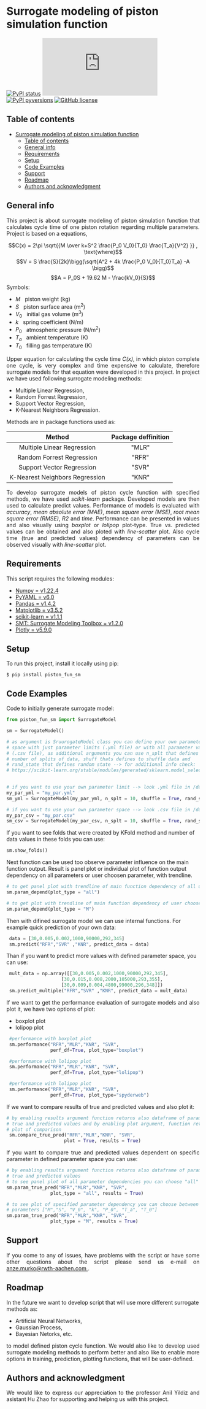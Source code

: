 
# Surrogate modeling of piston simulation function
[![PyPI status](https://img.shields.io/pypi/status/ansicolortags.svg)](https://pypi.python.org/pypi/ansicolortags/)  [![GitHub latest commit](https://badgen.net/github/last-commit/Naereen/Strapdown.js)](https://github.com/murko-a/Surrogate-model-piston-cycle/blob/master/src/piston_sim_fun_surrogate_murkoa/piston_fun_sm.py/commit/)  [![PyPI pyversions](https://img.shields.io/pypi/pyversions/ansicolortags.svg)](https://pypi.python.org/pypi/ansicolortags/)  [![GitHub license](https://img.shields.io/github/license/Naereen/StrapDown.js.svg)](https://github.com/Naereen/StrapDown.js/blob/master/LICENSE)


## Table of contents
- [Surrogate modeling of piston simulation function](#surrogate-modeling-of-piston-simulation-function)
  - [Table of contents](#table-of-contents)
  - [General info](#general-info)
  - [Requirements](#requirements)
  - [Setup](#setup)
  - [Code Examples](#code-examples)
  - [Support](#support)
  - [Roadmap](#roadmap)
  - [Authors and acknowledgment](#authors-and-acknowledgment)

## General info
<p align="justify"> This project is about surrogate modeling of piston simulation function that calculates cycle time of one piston rotation regarding multiple parameters. Project is based on a equations,</p>

$$C(x) = 2\pi \sqrt{{M \over k+S^2 \frac{P_0 V_0}{T_0} \frac{T_a}{V^2} }} , \text{where}$$
$$V = S \frac{S}{2k}\bigg(\sqrt{A^2 + 4k \frac{P_0 V_0}{T_0}T_a} -A \bigg)$$
$$A = P_0S + 19.62 M - \frac{kV_0}{S}$$	
Symbols:
* $M$ &nbsp; piston weight (kg)
* $S$ &nbsp; piston surface area (m<sup>2</sup>)
* $V_0$ &nbsp; 	initial gas volume (m<sup>3</sup>)
* $k$ &nbsp; spring coefficient (N/m)
* $P_0$ &nbsp; atmospheric pressure (N/m<sup>2</sup>)
* $T_a$ &nbsp; ambient temperature (K)
* $T_0$ &nbsp; filling gas temperature (K)

<p align="justify"> Upper equation for calculating the cycle time <i>C(x)</i>, in which piston complete one cycle, is very complex and time expensive to calculate, therefore surrogate models for that equation were developed in this project. In project we have used following surrogate modeling methods: </p>

* Multiple Linear Regression,
* Random Forrest Regression,
* Support Vector Regression,
* K-Nearest Neighbors Regression.

Methods are in package functions used as:
<div align="center">

| Method                      | Package deffinition|
|:---------------------------:|:------------------:|
| Multiple Linear Regression           | "MLR"               |
| Random Forrest Regression   | "RFR"              |
| Support Vector Regression   | "SVR"              |
|K-Nearest Neighbors Regression   | "KNR"              |

</div >

<p align="justify"> To develop surrogate models of piston cycle function with specified methods, we have used <i>scikit-learn</i> package. Developed models are then used to calculate predict values. Performance of models is evaluated with <i>accuracy</i>, <i>mean absolute error (MAE)</i>, <i>mean square error (MSE)</i>, <i>root mean square error (RMSE)</i>, <i>R2</i> and <i>time</i>. Performance can be presented in values and also visually using <i>boxplot</i> or <i>lolipop</i> plot-type. True vs. predicted values can be obtained and also ploted with <i>line-scatter</i> plot. Also cycle time (true and predicted values) dependency of parameters can be observed visually with <i>line-scatter</i> plot. </p>

## Requirements 
This script requires the following modules:
 * [Numpy =  v1.22.4](https://numpy.org/)
 * [PyYAML = v6.0](https://pyyaml.org/)
 * [Pandas = v1.4.2](https://pandas.pydata.org/)
 * [Matplotlib = v3.5.2](https://matplotlib.org/)
 * [scikit-learn = v1.1.1](https://scikit-learn.org/stable/)
 * [SMT: Surrogate Modeling Toolbox = v1.2.0](https://smt.readthedocs.io/en/latest/)
 * [Plotly = v5.9.0](https://plotly.com/)
	
## Setup
To run this project, install it locally using pip:

```
$ pip install piston_fun_sm
```

## Code Examples
Code to initially generate surrogate model:
 ```python
 from piston_fun_sm import SurrogateModel

 sm = SurrogateModel()

 # as argument is SruurogateModel class you can define your own parameter
 # space with just parameter limits (.yml file) or with all parameter values
 # (.csv file), as additional arguments you can use n_splt that defines
 # number of splits of data, shuff thats defines to shuffle data and
 # rand_state that defines random state --> for additional info check:
 # https://scikit-learn.org/stable/modules/generated/sklearn.model_selection.KFold.html

  
 # if you want to use your own parameter limit --> look .yml file in /data
 my_par_yml = "my_par.yml"
 sm_yml = SurrogateModel(my_par_yml, n_splt = 10, shuffle = True, rand_state = 42)

 # if you want to use your own parameter space --> look .csv file in /data
 my_par_csv = "my_par.csv"
 sm_csv = SurrogateModel(my_par_csv, n_splt = 10, shuffle = True, rand_state = 42)
 ```
 If you want to see folds that were created by KFold method and number of data values in these folds you can use:
 ```python
 sm.show_folds()
 ```
 Next function can be used too observe parameter influence on the main function output. Result is panel plot or individual plot of function output dependency on all parameters or user choosen parameter, with trendline.
 ```python
 # to get panel plot with trendline of main function dependency of all used parameters
 sm.param_depend(plot_type = "all")

 # to get plot with trendline of main function dependency of user choosen parameter - in this case mass M
 sm.param_depend(plot_type = "M")
 ```
 Then with difined surrogate model we can use internal functions. For example quick prediction of your own data:
```python
 data = [30,0.005,0.002,1000,90000,292,345]
 sm.predict("RFR","SVR" ,"KNR", predict_data = data)
```
Than if you want to predict more values with defined parameter space, you can use:
```python
 mult_data = np.array([[30,0.005,0.002,1000,90000,292,345],
                    [30,0.015,0.008,2000,105000,293,355],
                    [30,0.009,0.004,4800,99000,296,348]])
 sm.predict_multiple("RFR","SVR" ,"KNR", predict_data = mult_data)
``` 
<p align="justify">If we want to get the performance evaluation of surrogate models and also plot it, we have two options of plot:</p>

* boxplot plot
* lolipop plot

```python
 #performance with boxplot plot
 sm.performance("RFR","MLR","KNR", "SVR", 
                perf_df=True, plot_type="boxplot")

 #performance with lolipop plot
 sm.performance("RFR","MLR","KNR", "SVR", 
                perf_df=True, plot_type="lolipop")

 #performance with lolipop plot
 sm.performance("RFR","MLR","KNR", "SVR", 
                perf_df=True, plot_type="spyderweb")
```
If we want to compare results of true and predicted values and also plot it:
```python
# by enabling results argument function returns also dataframe of parameters,
# true and predicted values and by enabling plot argument, function returns
# plot of comparison
 sm.compare_true_pred("RFR","MLR","KNR", "SVR",
                     plot = True, results = True)
```
<p align="justify">If you want to compare true and predicted values dependent on specific parameter in defined parameter space you can use:</p>

```python
# by enabling results argument function returns also dataframe of parameters,
# true and predicted values
# to see panel plot of all parameter dependencies you can choose "all"
sm.param_true_pred("RFR","MLR","KNR", "SVR", 
                plot_type = "all", results = True)

# to see plot of specified parameter dependency you can choose between defined
# parameters ["M","S", "V_0", "k", "P_0", "T_a", "T_0"]
sm.param_true_pred("RFR","MLR","KNR", "SVR", 
                plot_type = "M", results = True)
```
## Support
<p align="justify">If you come to any of issues, have problems with the script or have some other questions about the script please send us e-mail on <a href = "mailto: anze.murko@rwth-aachen.com"> anze.murko@rwth-aachen.com </a>.</p>

## Roadmap
In the future we want to develop script that will use more different surrogate methods as:
* Artificial Neural Networks, 
* Gaussian Process,
* Bayesian Netorks, 
etc.

<p align="justify">to model defined piston cycle function. We would also like to develop used surrogate modeling methods to perform better and also like to enable more options in training, prediction, plotting functions, that will be user-defined.</p>


## Authors and acknowledgment
<p align="justify">We would like to express our appreciation to the professor Anil Yildiz and asistant Hu Zhao for supporting and helping us with this project. </p>

